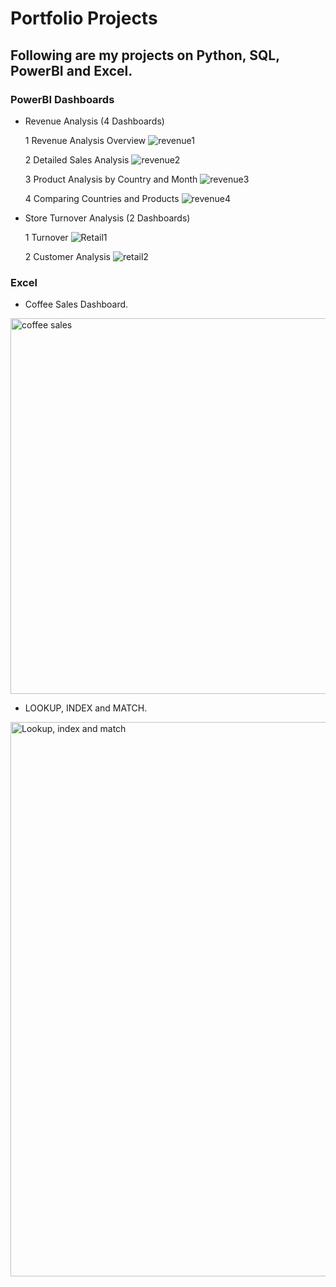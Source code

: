 # Portfolio Projects

## Following are my projects on Python, SQL, PowerBI and Excel.

### PowerBI Dashboards

- Revenue Analysis (4 Dashboards)
  
  1 Revenue Analysis Overview
  ![revenue1](https://github.com/user-attachments/assets/105a9f3f-d6e7-425d-8ee2-5d31d208570e)

  2 Detailed Sales Analysis 
  ![revenue2](https://github.com/user-attachments/assets/3f2fd064-bb1b-49d6-aa04-48b4b89a3ae8)

  3 Product Analysis by Country and Month
  ![revenue3](https://github.com/user-attachments/assets/e7e761d4-cd73-436e-bae6-b3befee3f24c)

  4 Comparing Countries and Products
  ![revenue4](https://github.com/user-attachments/assets/e979442f-8597-4668-9649-0a650d634094)

- Store Turnover Analysis (2 Dashboards)
  
  1 Turnover
  ![Retail1](https://github.com/user-attachments/assets/89d38a8c-4a69-4758-a525-94183965ed7b)

  2 Customer Analysis
  ![retail2](https://github.com/user-attachments/assets/fe7d1f0c-c32f-48aa-8f4e-14f24675feed)

  
### Excel
- Coffee Sales Dashboard.
<img width="601" alt="coffee sales" src="https://github.com/user-attachments/assets/6b2a6118-2aaf-43be-a988-22a18b469a9c">


- LOOKUP, INDEX and MATCH.
<img width="887" alt="Lookup, index and match" src="https://github.com/user-attachments/assets/889e8935-9819-4340-ab37-2fee732fcc68">
